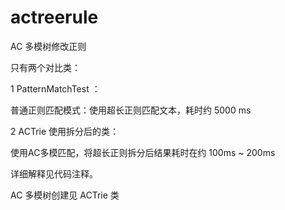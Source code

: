 # actreerule
AC 多模树修改正则

只有两个对比类：

1 PatternMatchTest ：

普通正则匹配模式：使用超长正则匹配文本，耗时约 5000 ms


2 ACTrie 使用拆分后的类：

使用AC多模匹配，将超长正则拆分后结果耗时在约 100ms ~ 200ms


详细解释见代码注释。

AC 多模树创建见 ACTrie  类
